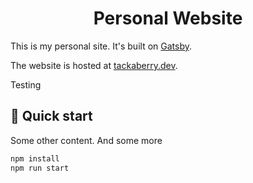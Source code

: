 
<h1 align="center">
  Personal Website
</h1>

This is my personal site. It's built on [Gatsby](https://www.gatsbyjs.com).  

The website is hosted at [tackaberry.dev](https://tackaberry.dev).

Testing 

## 🚀 Quick start

Some other content.  And some more


```sh
npm install
npm run start
```

